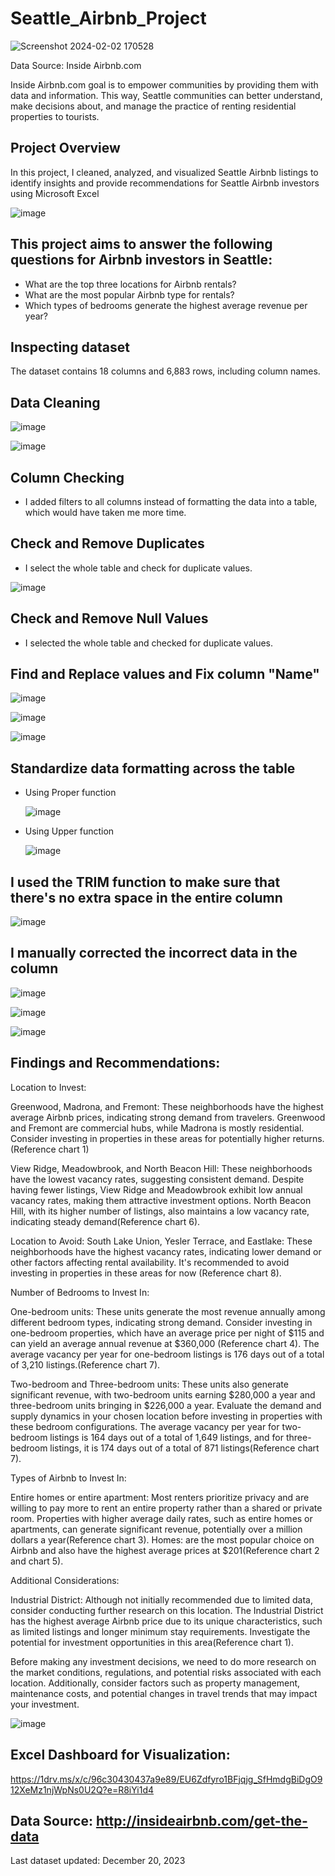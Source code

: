# Seattle_Airbnb_Project

![Screenshot 2024-02-02 170528](https://github.com/NanManee/Seattle_Airbnb_Project/assets/156528525/1635fe20-b133-4d13-a2c3-faefa013f666)


Data Source: Inside Airbnb.com

Inside Airbnb.com goal is to empower communities by providing them with data and information. This way, Seattle communities can better understand, make decisions about, and manage the practice of renting residential properties to tourists.

## Project Overview

In this project, I cleaned, analyzed, and visualized Seattle Airbnb listings to identify insights and provide recommendations for Seattle Airbnb investors using Microsoft Excel


![image](https://github.com/NanManee/Seattle_Airbnb_Project/assets/156528525/60c0824a-7337-44fc-bd48-70b6f2b3c42f)


## This project aims to answer the following questions for Airbnb investors in Seattle:

- What are the top three locations for Airbnb rentals?
- What are the most popular Airbnb type for rentals?
- Which types of bedrooms generate the highest average revenue per year?

## Inspecting dataset

The dataset contains 18 columns and 6,883 rows, including column names.
  
## Data Cleaning

![image](https://github.com/NanManee/Seattle_Airbnb_Project/assets/156528525/f9a55467-dedd-4ff2-8692-22ae00ec57cf)

![image](https://github.com/NanManee/Seattle_Airbnb_Project/assets/156528525/314fb483-5afb-4399-9a7b-dc0880e12150)


## Column Checking

- I added filters to all columns instead of formatting the data into a table, which would have taken me more time.

## Check and Remove Duplicates

- I select the whole table and check for duplicate values.

  
![image](https://github.com/NanManee/Seattle_Airbnb_Project/assets/156528525/170b2e0a-dbee-4b9f-90de-4d8786e8d23e)


## Check and Remove Null Values

- I selected the whole table and checked for duplicate values.

## Find and Replace values and Fix column "Name"


![image](https://github.com/NanManee/Seattle_Airbnb_Project/assets/156528525/053ac48a-4d43-4372-9972-cf06e6be0752)


![image](https://github.com/NanManee/Seattle_Airbnb_Project/assets/156528525/459350a8-fd93-4a16-9333-330130baa46e)


![image](https://github.com/NanManee/Seattle_Airbnb_Project/assets/156528525/a1dbdbbb-48dc-4a63-8d10-2c631e97b76f)


## Standardize data formatting across the table

- Using Proper function


  ![image](https://github.com/NanManee/Seattle_Airbnb_Project/assets/156528525/4031629e-c6ee-404b-b179-e4e2a54a598f)
  

- Using Upper function


  ![image](https://github.com/NanManee/Seattle_Airbnb_Project/assets/156528525/256e821c-3223-49e4-ae89-c3df9f9cc7ef)


## I used the TRIM function to make sure that there's no extra space in the entire column


![image](https://github.com/NanManee/Seattle_Airbnb_Project/assets/156528525/2bdeed4e-37c2-447b-8a08-eed02e0fb02f)


## I manually corrected the incorrect data in the column


![image](https://github.com/NanManee/Seattle_Airbnb_Project/assets/156528525/bd493dd9-eed8-48ef-8a30-326df8521c7f)

![image](https://github.com/NanManee/Seattle_Airbnb_Project/assets/156528525/9ab36750-f3b2-4826-8fcf-dbb79133b986)

![image](https://github.com/NanManee/Seattle_Airbnb_Project/assets/156528525/a010835c-2259-4129-a41c-a1d213aa31d7)



## Findings and Recommendations:

Location to Invest:

Greenwood, Madrona, and Fremont: These neighborhoods have the highest average Airbnb prices, indicating strong demand from travelers. Greenwood and Fremont are commercial hubs, while Madrona is mostly residential. Consider investing in properties in these areas for potentially higher returns. (Reference chart 1)

View Ridge, Meadowbrook, and North Beacon Hill: These neighborhoods have the lowest vacancy rates, suggesting consistent demand. Despite having fewer listings, View Ridge and Meadowbrook exhibit low annual vacancy rates, making them attractive investment options. North Beacon Hill, with its higher number of listings, also maintains a low vacancy rate, indicating steady demand(Reference chart 6).

Location to Avoid:
South Lake Union, Yesler Terrace, and Eastlake: These neighborhoods have the highest vacancy rates, indicating lower demand or other factors affecting rental availability. It's recommended to avoid investing in properties in these areas for now 
(Reference chart 8).


Number of Bedrooms to Invest In:

One-bedroom units: These units generate the most revenue annually among different bedroom types, indicating strong demand. Consider investing in one-bedroom properties, which have an average price per night of $115 and can yield an average annual revenue at $360,000 (Reference chart 4). The average vacancy per year for one-bedroom listings is 176 days out of a total of 3,210 listings.(Reference chart 7). 

Two-bedroom and Three-bedroom units: These units also generate significant revenue, with two-bedroom units earning $280,000 a year and three-bedroom units bringing in $226,000 a year. Evaluate the demand and supply dynamics in your chosen location before investing in properties with these bedroom configurations. The average vacancy per year for two-bedroom listings is 164 days out of a total of 1,649 listings, and for three-bedroom listings, it is 174 days out of a total of 871 listings(Reference chart 7). 


Types of Airbnb to Invest In:

Entire homes or entire apartment: Most renters prioritize privacy and are willing to pay more to rent an entire property rather than a shared or private room. Properties with higher average daily rates, such as entire homes or apartments, can generate significant revenue, potentially over a million dollars a year(Reference chart 3).
Homes: are the most popular choice on Airbnb and also have the highest average prices at $201(Reference chart 2 and chart 5).


Additional Considerations:

Industrial District: Although not initially recommended due to limited data, consider conducting further research on this location. The Industrial District has the highest average Airbnb price due to its unique characteristics, such as limited listings and longer minimum stay requirements. Investigate the potential for investment opportunities in this area(Reference chart 1).


Before making any investment decisions, we need to do more research on the market conditions, regulations, and potential risks associated with each location. Additionally, consider factors such as property management, maintenance costs, and potential changes in travel trends that may impact your investment.

![image](https://github.com/NanManee/Seattle_Airbnb_Project/assets/156528525/fb848ba5-91f5-4f69-8e55-59bb65ff17a0)


## Excel Dashboard for Visualization: 
https://1drv.ms/x/c/96c30430437a9e89/EU6Zdfyro1BFjqjg_SfHmdgBiDgO912XeMz1njWpNs0U2Q?e=R8iYi1d4


## Data Source: http://insideairbnb.com/get-the-data
Last dataset updated: December 20, 2023

